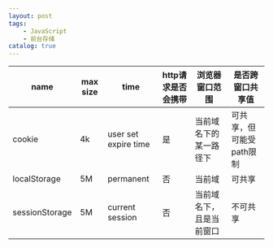 ```yaml
---
layout: post
tags: 
    - JavaScript
    - 前台存储
catalog: true
---
```



| name           | max size | time                 | http请求是否会携带 | 浏览器窗口范围          | 是否跨窗口共享值        |
|----------------|----------|----------------------|--------------------|-------------------------|-------------------------|
| cookie         | 4k       | user set expire time | 是                 | 当前域名下的某一路径下  | 可共享，但可能受path限制 |
| localStorage   | 5M       | permanent            | 否                 | 当前域                  | 可共享                  |
| sessionStorage | 5M       | current session      | 否                 | 当前域名下，且是当前窗口 | 不可共享                |